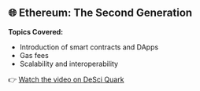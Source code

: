 ## 🌐 Ethereum: The Second Generation

**Topics Covered:**
- Introduction of smart contracts and DApps  
- Gas fees  
- Scalability and interoperability  

👉 [Watch the video on DeSci Quark](https://desciquark.com/eth)
